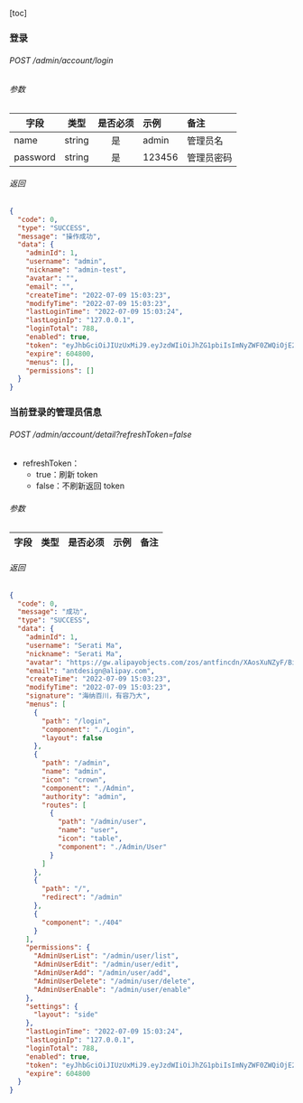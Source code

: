 [toc]

### 登录

###### POST /admin/account/login

###### 参数

| 字段     |  类型  | 是否必须 | 示例   | 备注       |
| -------- | :----: | :------: | :----- | :--------- |
| name     | string |    是    | admin  | 管理员名   |
| password | string |    是    | 123456 | 管理员密码 |

###### 返回

```json
{
  "code": 0,
  "type": "SUCCESS",
  "message": "操作成功",
  "data": {
    "adminId": 1,
    "username": "admin",
    "nickname": "admin-test",
    "avatar": "",
    "email": "",
    "createTime": "2022-07-09 15:03:23",
    "modifyTime": "2022-07-09 15:03:23",
    "lastLoginTime": "2022-07-09 15:03:24",
    "lastLoginIp": "127.0.0.1",
    "loginTotal": 788,
    "enabled": true,
    "token": "eyJhbGciOiJIUzUxMiJ9.eyJzdWIiOiJhZG1pbiIsImNyZWF0ZWQiOjE2NTczNTQ3Mjg2ODksImV4cCI6MTY1Nzk1OTUyOCwidmVyc2lvbiI6Ils5NywgLTQ3LCAtNjIsIC03LCA2MiwgLTg0LCAtNjEsIDIxLCAtOCwgMTI3LCAtMiwgLTg1LCAtNjYsIDI0LCAtMTA5LCA0OF0ifQ.aO41xj0X1XLlEGunT1NGZw9uxV-Yo_H-iPpdjVGE1RIH5p0Vyu3bwCob3wzDet2nFOLaNIiK5RxvR8DBe_lcjQ",
    "expire": 604800,
    "menus": [],
    "permissions": []
  }
}
```

### 当前登录的管理员信息

###### POST /admin/account/detail?refreshToken=false

- refreshToken：
  - true：刷新 token
  - false：不刷新返回 token

###### 参数

| 字段 | 类型 | 是否必须 | 示例 | 备注 |
| ---- | :--: | :------: | :--- | :--- |

###### 返回

```json
{
  "code": 0,
  "message": "成功",
  "type": "SUCCESS",
  "data": {
    "adminId": 1,
    "username": "Serati Ma",
    "nickname": "Serati Ma",
    "avatar": "https://gw.alipayobjects.com/zos/antfincdn/XAosXuNZyF/BiazfanxmamNRoxxVxka.png",
    "email": "antdesign@alipay.com",
    "createTime": "2022-07-09 15:03:23",
    "modifyTime": "2022-07-09 15:03:23",
    "signature": "海纳百川，有容乃大",
    "menus": [
      {
        "path": "/login",
        "component": "./Login",
        "layout": false
      },
      {
        "path": "/admin",
        "name": "admin",
        "icon": "crown",
        "component": "./Admin",
        "authority": "admin",
        "routes": [
          {
            "path": "/admin/user",
            "name": "user",
            "icon": "table",
            "component": "./Admin/User"
          }
        ]
      },
      {
        "path": "/",
        "redirect": "/admin"
      },
      {
        "component": "./404"
      }
    ],
    "permissions": {
      "AdminUserList": "/admin/user/list",
      "AdminUserEdit": "/admin/user/edit",
      "AdminUserAdd": "/admin/user/add",
      "AdminUserDelete": "/admin/user/delete",
      "AdminUserEnable": "/admin/user/enable"
    },
    "settings": {
      "layout": "side"
    },
    "lastLoginTime": "2022-07-09 15:03:24",
    "lastLoginIp": "127.0.0.1",
    "loginTotal": 788,
    "enabled": true,
    "token": "eyJhbGciOiJIUzUxMiJ9.eyJzdWIiOiJhZG1pbiIsImNyZWF0ZWQiOjE2NTczNTQ3Mjg2ODksImV4cCI6MTY1Nzk1OTUyOCwidmVyc2lvbiI6Ils5NywgLTQ3LCAtNjIsIC03LCA2MiwgLTg0LCAtNjEsIDIxLCAtOCwgMTI3LCAtMiwgLTg1LCAtNjYsIDI0LCAtMTA5LCA0OF0ifQ.aO41xj0X1XLlEGunT1NGZw9uxV-Yo_H-iPpdjVGE1RIH5p0Vyu3bwCob3wzDet2nFOLaNIiK5RxvR8DBe_lcjQ",
    "expire": 604800
  }
}
```
